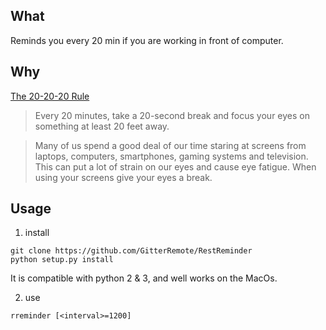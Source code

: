 ## What
Reminds you every 20 min if you are working in front of computer.

## Why
[The 20-20-20 Rule](https://opto.ca/health-library/the-20-20-20-rule)
> Every 20 minutes, take a 20-second break and focus your eyes on 
> something at least 20 feet away.

> Many of us spend a good deal of our time staring at screens from 
> laptops, computers, smartphones, gaming systems and television. 
> This can put a lot of strain on our eyes and cause eye fatigue. 
> When using your screens give your eyes a break.

## Usage
1. install 
```
git clone https://github.com/GitterRemote/RestReminder
python setup.py install 
```
It is compatible with python 2 & 3, and well works on the MacOs.

2. use
```
rreminder [<interval>=1200]
```
